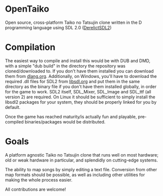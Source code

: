 # OpenTaiko
Open source, cross-platform Taiko no Tatsujin clone written in the D programming language using SDL 2.0 ([DerelictSDL2][3])

# Compilation
The easiest way to compile and install this would be with DUB and DMD, with a simple "dub build" in the directory the repository was cloned/downloaded to. If you don't have them installed you can download them from [dlang.org][1].
Additionally, on Windows, you'll have to download the required .dll files for SDL2 from [libsdl.org][2] and put them in the same directory as the binary file if you don't have them installed globally, in order for the game to work. SDL2 itself, SDL_Mixer, SDL_Image and SDL_ttf (all version 2) are required. On Linux it should be sufficient to simply install the libsdl2 packages for your system, they should be properly linked for you by default.

Once the game has reached maturity/is actually fun and playable, pre-compiled binaries/packages would be distributed.

# Goals
A platform agnostic Taiko no Tatsujin clone that runs well on most hardware; old or weak hardware in particular, and splendidly on cutting-edge systems.

The ability to map songs by simply editing a text file. Conversion from other map formats should be possible, as well as including other utilities for making the whole process easier.

All contributions are welcome!

[1]: http://dlang.org/
[2]: http://libsdl.org/
[3]: https://github.com/DerelictOrg/DerelictSDL2
